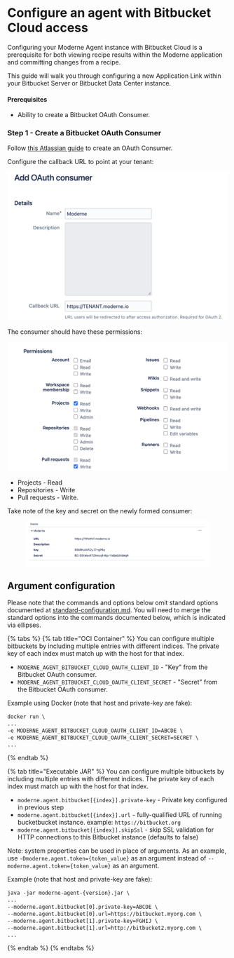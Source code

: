 # Configure an agent with Bitbucket Cloud access

Configuring your Moderne Agent instance with Bitbucket Cloud is a prerequisite for both viewing recipe results within the Moderne application and committing changes from a recipe.

This guide will walk you through configuring a new Application Link within your Bitbucket Server or Bitbucket Data Center instance.

#### Prerequisites

* Ability to create a Bitbucket OAuth Consumer.

### Step 1 - Create a Bitbucket OAuth Consumer

Follow [this Atlassian guide](https://support.atlassian.com/bitbucket-cloud/docs/use-oauth-on-bitbucket-cloud/) to create an OAuth Consumer.

Configure the callback URL to point at your tenant:

![](../../.gitbook/assets/image.png)

The consumer should have these permissions:

![](<../../.gitbook/assets/image (1).png>)

* Projects - Read
* Repositories - Write
* Pull requests - Write.

Take note of the key and secret on the newly formed consumer:

<figure><img src="../../.gitbook/assets/image (6).png" alt=""><figcaption></figcaption></figure>

## Argument configuration

Please note that the commands and options below omit standard options documented at [standard-configuration.md](standard-configuration.md "mention"). You will need to merge the standard options into the commands documented below, which is indicated via ellipses.

{% tabs %}
{% tab title="OCI Container" %}
You can configure multiple bitbuckets by including multiple entries with different indices. The private key of each index must match up with the host for that index.

* `MODERNE_AGENT_BITBUCKET_CLOUD_OAUTH_CLIENT_ID` - "Key" from the Bitbucket OAuth consumer.
* `MODERNE_AGENT_BITBUCKET_CLOUD_OAUTH_CLIENT_SECRET` - "Secret" from the Bitbucket OAuth consumer.

Example using Docker (note that host and private-key are fake):

```
docker run \
...
-e MODERNE_AGENT_BITBUCKET_CLOUD_OAUTH_CLIENT_ID=ABCDE \
-e MODERNE_AGENT_BITBUCKET_CLOUD_OAUTH_CLIENT_SECRET=SECRET \
...
```
{% endtab %}

{% tab title="Executable JAR" %}
You can configure multiple bitbuckets by including multiple entries with different indices. The private key of each index must match up with the host for that index.

* `moderne.agent.bitbucket[{index}].private-key` - Private key configured in previous step
* `moderne.agent.bitbucket[{index}].url` - fully-qualified URL of running bucketbucket instance. example: `https://bitbucket.org`
* `moderne.agent.bitbucket[{index}].skipSsl` - skip SSL validation for HTTP connections to this Bitbucket instance (defaults to false)

Note: system properties can be used in place of arguments. As an example, use `-Dmoderne.agent.token={token_value}` as an argument instead of `--moderne.agent.token={token_value}` as an argument.

Example (note that host and private-key are fake):

```
java -jar moderne-agent-{version}.jar \
...
--moderne.agent.bitbucket[0].private-key=ABCDE \
--moderne.agent.bitbucket[0].url=https://bitbucket.myorg.com \
--moderne.agent.bitbucket[1].private-key=FGHIJ \
--moderne.agent.bitbucket[1].url=http://bitbucket2.myorg.com \
...
```
{% endtab %}
{% endtabs %}
